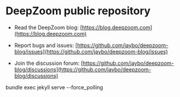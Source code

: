 # DeepZoom public repository

- Read the DeepZoom blog: [https://blog.deepzoom.com](https://blog.deepzoom.com)

- Report bugs and issues: [https://github.com/jaybo/deepzoom-blog/issues](https://github.com/jaybo/deepzoom-blog/issues)

- Join the discussion forum: [https://github.com/jaybo/deepzoom-blog/discussions](https://github.com/jaybo/deepzoom-blog/discussions)












bundle exec jekyll serve --force_polling